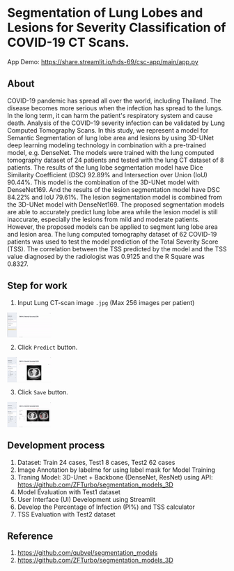 # Segmentation of Lung Lobes and Lesions for Severity Classification of COVID-19 CT Scans.
App Demo: https://share.streamlit.io/hds-69/csc-app/main/app.py


## About
COVID-19 pandemic has spread all over the world, including Thailand. The disease becomes more serious when the infection has spread to the lungs. In the long term, it can harm the patient's respiratory system and cause death. Analysis of the COVID-19 severity infection can be validated by Lung Computed Tomography Scans. In this study, we represent a model for Semantic Segmentation of lung lobe area and lesions by using 3D-UNet deep learning modeling technology in combination with a pre-trained model, e.g. DenseNet. The models were trained with the lung computed tomography dataset of 24 patients and tested with the lung CT dataset of 8 patients. The results of the lung lobe  segmentation model have Dice Similarity Coefficient (DSC) 92.89% and Intersection over Union (IoU) 90.44%. This model is the combination of the 3D-UNet model with DenseNet169. And the results of the lesion segmentation model have DSC 84.22% and IoU 79.61%. The lesion segmentation model is combined from the 3D-UNet model with DenseNet169. The proposed segmentation models are able to accurately predict lung lobe area while the lesion model is still inaccurate, especially the lesions from mild and moderate patients. However, the proposed models can be applied to segment lung lobe area and lesion area. The lung computed tomography dataset of 62 COVID-19 patients was used to test the model prediction of the Total Severity Score (TSS). The correlation between the TSS predicted by the model and the TSS value diagnosed by the radiologist was 0.9125 and the R Square was 0.8327.

## Step for work
1. Input Lung CT-scan image `.jpg` (Max 256 images per patient)
<img src="https://github.com/hds-69/csc-app/blob/648701070e48615e246a651b9c15423fea74765a/Project%20info/upload.gif" style="max-width: 20%;" align="center" />

2. Click `Predict` button.
<img src="https://github.com/hds-69/csc-app/blob/57db1150b52154eb33c64af3959c8c43b697c35b/Project%20info/predict.gif" style="max-width: 20%;" align="center" />

3. Click `Save` button.
<img src="https://github.com/hds-69/csc-app/blob/57db1150b52154eb33c64af3959c8c43b697c35b/Project%20info/save.gif" style="max-width: 20%;" align="center" />

## Development process
1. Dataset: Train 24 cases, Test1 8 cases, Test2 62 cases
2. Image Annotation by labelme for using label mask for Model Training
3. Traning Model: 3D-Unet + Backbone (DenseNet, ResNet) using API: https://github.com/ZFTurbo/segmentation_models_3D
4. Model Evaluation with Test1 dataset
5. User Interface (UI) Development using Streamlit
6. Develop the Percentage of Infection (PI%) and TSS calculator
7. TSS Evaluation with Test2 dataset

## Reference
1. https://github.com/qubvel/segmentation_models
2. https://github.com/ZFTurbo/segmentation_models_3D
